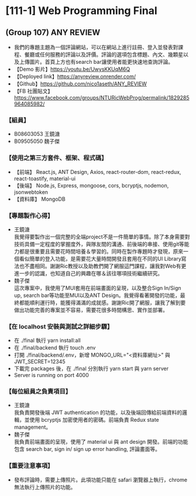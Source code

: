 # [111-1] Web Programming Final
## (Group 107) ANY REVIEW
- 我們的專題主題為一個評論網站，可以在網站上進行註冊、登入並發表對課程、餐廳或任何服務的評論以及評價。評論的選項包含標題、內文、幾顆星以及上傳圖片。首頁上方也有search bar讓使用者能更快速地查詢評論。
- 【Demo 影片】https://youtu.be/UwysKKUqM6Q
- 【Deployed link】https://anyreview.onrender.com/
- 【Github】https://github.com/nico1aseth/ANY_REVIEW
- 【FB 社團貼文】 https://www.facebook.com/groups/NTURicWebProg/permalink/1829285964085982/

### 【組員】
- B08603053 王鏡溏
- B09505050 魏子傑

### 【使用之第三方套件、框架、程式碼】
- 【前端】
  React.js, ANT Design, Axios, react-router-dom, react-redux, react-toastify, material-ui
- 【後端】
  Node.js, Express, mongoose, cors, bcryptjs, nodemon, jsonwebtoken
- 【資料庫】
  MongoDB

### 【專題製作心得】
- 王鏡溏  
  我覺得要製作出一個完整的全端project不是一件簡單的事情。除了本身需要對技術具備一定程度的掌握度外，與隊友間的溝通、前後端的串接、使用git等能力都是很重要且需要花時間培養＆學習的。同時在製作專題時才發現，原來一個看似簡單的登入功能，是需要花大量時間開發且套用在不同的UI Library寫法也不盡相同。謝謝Ric教授以及助教們開了網服這門課程，讓我對Web有更進一步的認識，也知道自己的興趣在哪＆該往哪項技術繼續研究。
- 魏子傑  
  這次專案中，我使用了MUI套用在前端畫面的呈現，以及整合Sign In/Sign up, search bar等功能至MUI以及ANT Design。我覺得看著開發的功能，最終都能順利運行時，能獲得滿滿的成就感。謝謝Ric開了網服，讓我了解到要做出功能完善的專案並不容易，需要花很多時間構思、實作並部署。
  
### 【在 localhost 安裝與測試之詳細步驟】
- 在 ./final 執行 yarn install:all
- 在 ./final/backend 執行 touch .env
- 打開 ./final/backend/.env，新增 MONGO_URL="<資料庫網址>" 與 JWT_SECRET=12345
- 下載完 packages 後，在 ./final 分別執行 yarn start 與 yarn server
- Server is running on port 4000

### 【每位組員之負責項目】
- 王鏡溏  
  我負責開發後端 JWT authentication 的功能，以及後端回傳給前端資料的邏輯，並使用 bcryptjs 加密使用者的密碼。前端負責 Redux state management。
- 魏子傑  
  我負責前端畫面的呈現，使用了 material ui 與 ant design 開發。前端的功能包含 search bar, sign in/ sign up error handling, 評論畫面等。

### 【重要注意事項】
- 發布評論時，需要上傳照片。此項功能只能在 safari 瀏覽器上執行，chrome 無法執行上傳照片的功能。
